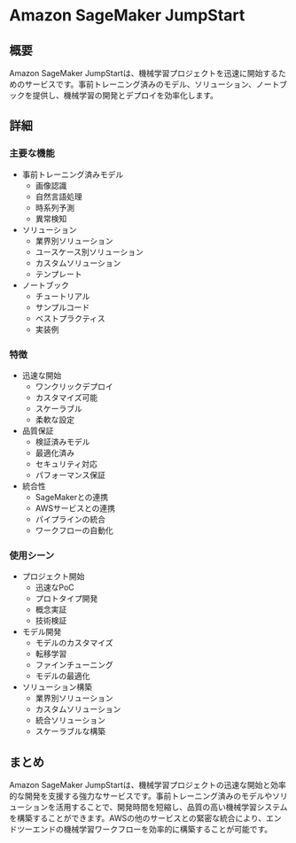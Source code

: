 # Amazon SageMaker JumpStart

## 概要
Amazon SageMaker JumpStartは、機械学習プロジェクトを迅速に開始するためのサービスです。事前トレーニング済みのモデル、ソリューション、ノートブックを提供し、機械学習の開発とデプロイを効率化します。

## 詳細

### 主要な機能
- 事前トレーニング済みモデル
  - 画像認識
  - 自然言語処理
  - 時系列予測
  - 異常検知
- ソリューション
  - 業界別ソリューション
  - ユースケース別ソリューション
  - カスタムソリューション
  - テンプレート
- ノートブック
  - チュートリアル
  - サンプルコード
  - ベストプラクティス
  - 実装例

### 特徴
- 迅速な開始
  - ワンクリックデプロイ
  - カスタマイズ可能
  - スケーラブル
  - 柔軟な設定
- 品質保証
  - 検証済みモデル
  - 最適化済み
  - セキュリティ対応
  - パフォーマンス保証
- 統合性
  - SageMakerとの連携
  - AWSサービスとの連携
  - パイプラインの統合
  - ワークフローの自動化

### 使用シーン
- プロジェクト開始
  - 迅速なPoC
  - プロトタイプ開発
  - 概念実証
  - 技術検証
- モデル開発
  - モデルのカスタマイズ
  - 転移学習
  - ファインチューニング
  - モデルの最適化
- ソリューション構築
  - 業界別ソリューション
  - カスタムソリューション
  - 統合ソリューション
  - スケーラブルな構築

## まとめ
Amazon SageMaker JumpStartは、機械学習プロジェクトの迅速な開始と効率的な開発を支援する強力なサービスです。事前トレーニング済みのモデルやソリューションを活用することで、開発時間を短縮し、品質の高い機械学習システムを構築することができます。AWSの他のサービスとの緊密な統合により、エンドツーエンドの機械学習ワークフローを効率的に構築することが可能です。 
